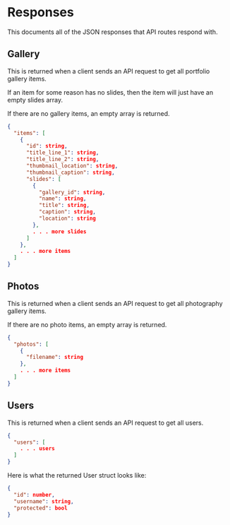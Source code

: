 # Responses

This documents all of the JSON responses that API routes respond with.

## Gallery

This is returned when a client sends an API request to get all portfolio gallery items.

If an item for some reason has no slides, then the item will just have an empty slides array.

If there are no gallery items, an empty array is returned.

```json
{
  "items": [
    {
      "id": string,
      "title_line_1": string,
      "title_line_2": string,
      "thumbnail_location": string,
      "thumbnail_caption": string,
      "slides": [
        {
          "gallery_id": string,
          "name": string,
          "title": string,
          "caption": string,
          "location": string
        },
        . . . more slides
      ]
    },
    . . . more items
  ]
}
```

## Photos

This is returned when a client sends an API request to get all photography gallery items.

If there are no photo items, an empty array is returned.

```json
{
  "photos": [
    {
      "filename": string
    },
    . . . more items
  ]
}
```

## Users

This is returned when a client sends an API request to get all users.

```json
{
  "users": [
    . . . users
  ]
}
```

Here is what the returned User struct looks like:

```json
{
  "id": number,
  "username": string,
  "protected": bool
}
```
